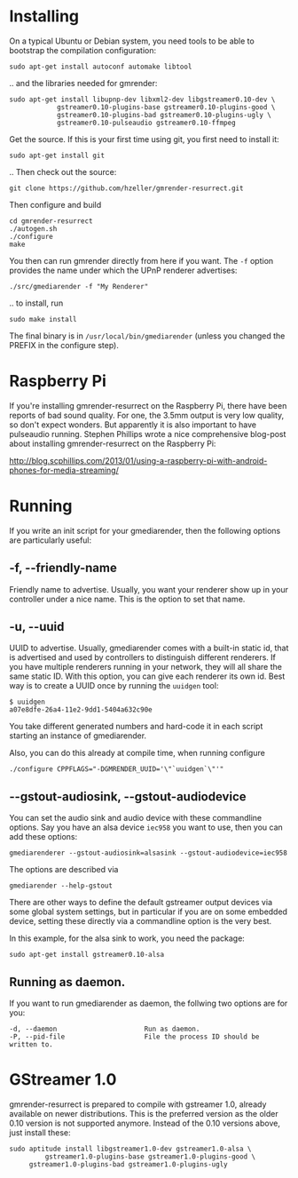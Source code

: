 # Installing

On a typical Ubuntu or Debian system, you need tools to be able to bootstrap the
compilation configuration:

    sudo apt-get install autoconf automake libtool

.. and the libraries needed for gmrender:

    sudo apt-get install libupnp-dev libxml2-dev libgstreamer0.10-dev \
                gstreamer0.10-plugins-base gstreamer0.10-plugins-good \
                gstreamer0.10-plugins-bad gstreamer0.10-plugins-ugly \
                gstreamer0.10-pulseaudio gstreamer0.10-ffmpeg


Get the source. If this is your first time using git, you first need to install
it:

    sudo apt-get install git

.. Then check out the source:

    git clone https://github.com/hzeller/gmrender-resurrect.git

Then configure and build

    cd gmrender-resurrect
    ./autogen.sh
    ./configure
    make

You then can run gmrender directly from here if you want. The `-f` option
provides the name under which the UPnP renderer advertises:

    ./src/gmediarender -f "My Renderer"

.. to install, run

    sudo make install

The final binary is in `/usr/local/bin/gmediarender` (unless you changed the
PREFIX in the configure step).

# Raspberry Pi
If you're installing gmrender-resurrect on the Raspberry Pi, there have
been reports of bad sound quality. For one, the 3.5mm output is very low
quality, so don't expect wonders.
But apparently it is also important to have pulseaudio running. Stephen Phillips
wrote a nice comprehensive blog-post about installing gmrender-resurrect on the
Raspberry Pi:

http://blog.scphillips.com/2013/01/using-a-raspberry-pi-with-android-phones-for-media-streaming/

# Running
If you write an init script for your gmediarender, then the following options
are particularly useful:

## -f, --friendly-name
Friendly name to advertise. Usually, you want your renderer show up in your
controller under a nice name. This is the option to set that name.

## -u, --uuid
UUID to advertise. Usually, gmediarender comes with a built-in static id, that
is advertised and used by controllers to distinguish different renderers.
If you have multiple renderers running in your network, they will all share the
same static ID.
With this option, you can give each renderer its own id.
Best way is to create a UUID once by running the `uuidgen` tool:

    $ uuidgen
    a07e8dfe-26a4-11e2-9dd1-5404a632c90e

You take different generated numbers and hard-code it in each script
starting an instance of gmediarender.

Also, you can do this already at compile time, when running configure

    ./configure CPPFLAGS="-DGMRENDER_UUID='\"`uuidgen`\"'"

## --gstout-audiosink, --gstout-audiodevice
You can set the audio sink and audio device with these commandline
options. Say you have an alsa device `iec958` you want to use, then you can
add these options:

    gmediarenderer --gstout-audiosink=alsasink --gstout-audiodevice=iec958

The options are described via

    gmediarender --help-gstout

There are other ways to define the default gstreamer output devices via
some global system settings, but in particular if you are on some embedded
device, setting these directly via a commandline option is the very best.

In this example, for the alsa sink to work, you need the package:

    sudo apt-get install gstreamer0.10-alsa

## Running as daemon.

If you want to run gmediarender as daemon, the follwing two options are for
you:

    -d, --daemon                      Run as daemon.
    -P, --pid-file                    File the process ID should be written to.


# GStreamer 1.0
gmrender-resurrect is prepared to compile with gstreamer 1.0, already available
on newer distributions. This is the preferred version as the older 0.10 version
is not supported anymore. Instead of the 0.10 versions above, just install
these:

    sudo aptitude install libgstreamer1.0-dev gstreamer1.0-alsa \
             gstreamer1.0-plugins-base gstreamer1.0-plugins-good \
	     gstreamer1.0-plugins-bad gstreamer1.0-plugins-ugly 
